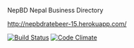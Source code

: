 NepBD
Nepal Business Directory

http://nepbdratebeer-15.herokuapp.com/

[![Build Status](https://travis-ci.org/newa34/nepBD.png)](https://travis-ci.org/newa34/nepBD)
[![Code Climate](https://codeclimate.com/github/newa34/nepBD.png)](https://codeclimate.com/github/newa34/nepBD)
